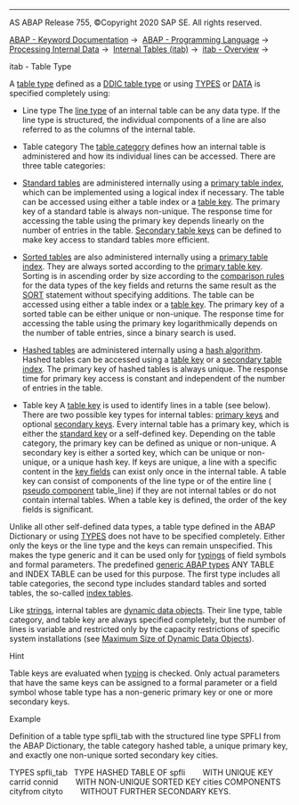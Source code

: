  

* * *

AS ABAP Release 755, ©Copyright 2020 SAP SE. All rights reserved.

[ABAP - Keyword Documentation](javascript:call_link\('abenabap.htm'\)) →  [ABAP - Programming Language](javascript:call_link\('abenabap_reference.htm'\)) →  [Processing Internal Data](javascript:call_link\('abenabap_data_working.htm'\)) →  [Internal Tables (itab)](javascript:call_link\('abenitab.htm'\)) →  [itab - Overview](javascript:call_link\('abenitab_oview.htm'\)) → 

itab - Table Type

A [table type](javascript:call_link\('abentable_type_glosry.htm'\) "Glossary Entry") defined as a [DDIC table type](javascript:call_link\('abenddic_table_type_glosry.htm'\) "Glossary Entry") or using [TYPES](javascript:call_link\('abaptypes_itab.htm'\)) or [DATA](javascript:call_link\('abapdata_itab.htm'\)) is specified completely using:

-   Line type
    The [line type](javascript:call_link\('abenrow_type_glosry.htm'\) "Glossary Entry") of an internal table can be any data type. If the line type is structured, the individual components of a line are also referred to as the columns of the internal table.

-   Table category
    The [table category](javascript:call_link\('abentable_category_glosry.htm'\) "Glossary Entry") defines how an internal table is administered and how its individual lines can be accessed. There are three table categories:

-   [Standard tables](javascript:call_link\('abenstandard_table_glosry.htm'\) "Glossary Entry") are administered internally using a [primary table index](javascript:call_link\('abenprimary_table_index_glosry.htm'\) "Glossary Entry"), which can be implemented using a logical index if necessary. The table can be accessed using either a table index or a [table key](javascript:call_link\('abentable_key_glosry.htm'\) "Glossary Entry"). The primary key of a standard table is always non-unique. The response time for accessing the table using the primary key depends linearly on the number of entries in the table. [Secondary table keys](javascript:call_link\('abensecondary_table_key_glosry.htm'\) "Glossary Entry") can be defined to make key access to standard tables more efficient.

-   [Sorted tables](javascript:call_link\('abensorted_table_glosry.htm'\) "Glossary Entry") are also administered internally using a [primary table index](javascript:call_link\('abenprimary_table_index_glosry.htm'\) "Glossary Entry"). They are always sorted according to the [primary table key](javascript:call_link\('abenprimary_table_key_glosry.htm'\) "Glossary Entry"). Sorting is in ascending order by size according to the [comparison rules](javascript:call_link\('abenlogexp_rules.htm'\)) for the data types of the key fields and returns the same result as the [SORT](javascript:call_link\('abapsort_itab.htm'\)) statement without specifying additions. The table can be accessed using either a table index or a [table key](javascript:call_link\('abentable_key_glosry.htm'\) "Glossary Entry"). The primary key of a sorted table can be either unique or non-unique. The response time for accessing the table using the primary key logarithmically depends on the number of table entries, since a binary search is used.

-   [Hashed tables](javascript:call_link\('abenhashed_table_glosry.htm'\) "Glossary Entry") are administered internally using a [hash algorithm](javascript:call_link\('abenhash_algorithm_glosry.htm'\) "Glossary Entry"). Hashed tables can be accessed using a [table key](javascript:call_link\('abentable_key_glosry.htm'\) "Glossary Entry") or a [secondary table index](javascript:call_link\('abensecondary_table_index_glosry.htm'\) "Glossary Entry"). The primary key of hashed tables is always unique. The response time for primary key access is constant and independent of the number of entries in the table.

-   Table key
    A [table key](javascript:call_link\('abentable_key_glosry.htm'\) "Glossary Entry") is used to identify lines in a table (see below). There are two possible key types for internal tables: [primary keys](javascript:call_link\('abenprimary_table_key_glosry.htm'\) "Glossary Entry") and optional [secondary keys](javascript:call_link\('abensecondary_table_key_glosry.htm'\) "Glossary Entry"). Every internal table has a primary key, which is either the [standard key](javascript:call_link\('abenstandard_key_glosry.htm'\) "Glossary Entry") or a self-defined key. Depending on the table category, the primary key can be defined as unique or non-unique. A secondary key is either a sorted key, which can be unique or non-unique, or a unique hash key. If keys are unique, a line with a specific content in the [key fields](javascript:call_link\('abenkey_field_glosry.htm'\) "Glossary Entry") can exist only once in the internal table. A table key can consist of components of the line type or of the entire line ( [pseudo component](javascript:call_link\('abenpseudo_component_glosry.htm'\) "Glossary Entry") table\_line) if they are not internal tables or do not contain internal tables. When a table key is defined, the order of the key fields is significant.

Unlike all other self-defined data types, a table type defined in the ABAP Dictionary or using [TYPES](javascript:call_link\('abaptypes_itab.htm'\)) does not have to be specified completely. Either only the keys or the line type and the keys can remain unspecified. This makes the type generic and it can be used only for [typings](javascript:call_link\('abentyping_glosry.htm'\) "Glossary Entry") of field symbols and formal parameters. The predefined [generic ABAP types](javascript:call_link\('abenbuilt_in_types_generic.htm'\)) ANY TABLE and INDEX TABLE can be used for this purpose. The first type includes all table categories, the second type includes standard tables and sorted tables, the so-called [index tables](javascript:call_link\('abenindex_table_glosry.htm'\) "Glossary Entry").

Like [strings](javascript:call_link\('abenstring_glosry.htm'\) "Glossary Entry"), internal tables are [dynamic data objects](javascript:call_link\('abendynamic_data_object_glosry.htm'\) "Glossary Entry"). Their line type, table category, and table key are always specified completely, but the number of lines is variable and restricted only by the capacity restrictions of specific system installations (see [Maximum Size of Dynamic Data Objects](javascript:call_link\('abenmemory_consumption_2.htm'\))).

Hint

Table keys are evaluated when [typing](javascript:call_link\('abentyping_glosry.htm'\) "Glossary Entry") is checked. Only actual parameters that have the same keys can be assigned to a formal parameter or a field symbol whose table type has a non-generic primary key or one or more secondary keys.

Example

Definition of a table type spfli\_tab with the structured line type SPFLI from the ABAP Dictionary, the table category hashed table, a unique primary key, and exactly one non-unique sorted secondary key cities.

TYPES spfli\_tab
  TYPE HASHED TABLE OF spfli
       WITH UNIQUE KEY carrid connid
       WITH NON-UNIQUE SORTED KEY cities COMPONENTS cityfrom cityto
       WITHOUT FURTHER SECONDARY KEYS.